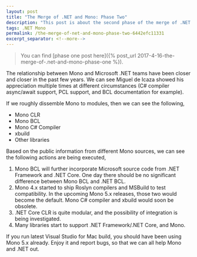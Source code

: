 ```yaml
---
layout: post
title: "The Merge of .NET and Mono: Phase Two"
description: "This post is about the second phase of the merge of .NET and Mono."
tags: .NET Mono
permalink: /the-merge-of-net-and-mono-phase-two-6442efc11331
excerpt_separator: <!--more-->
---
```


> You can find [phase one post here]({% post_url 2017-4-16-the-merge-of-.net-and-mono-phase-one %}).

The relationship between Mono and Microsoft .NET teams have been closer and closer in the past few years. We can see Miguel de Icaza showed his appreciation multiple times at different circumstances (C# compiler async/await support, PCL support, and BCL documentation for example).
<!--more-->

If we roughly dissemble Mono to modules, then we can see the following,

* Mono CLR
* Mono BCL
* Mono C# Compiler
* xbuild
* Other libraries

Based on the public information from different Mono sources, we can see the following actions are being executed,

1. Mono BCL will further incorporate Microsoft source code from .NET Framework and .NET Core. One day there should be no significant difference between Mono BCL and .NET BCL.
1. Mono 4.x started to ship Roslyn compilers and MSBuild to test compatibility. In the upcoming Mono 5.x releases, those two would become the default. Mono C# compiler and xbuild would soon be obsolete.
1. .NET Core CLR is quite modular, and the possibility of integration is being investigated.
1. Many libraries start to support .NET Framework/.NET Core, and Mono.

If you run latest Visual Studio for Mac build, you should have been using Mono 5.x already. Enjoy it and report bugs, so that we can all help Mono and .NET out.
